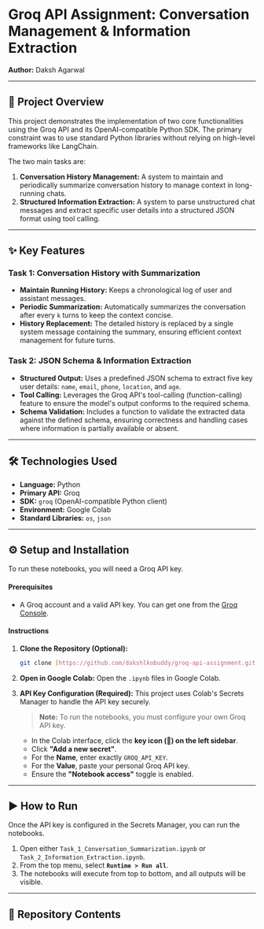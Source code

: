 # Groq API Assignment: Conversation Management & Information Extraction

**Author:** Daksh Agarwal
***

## 🚀 Project Overview

This project demonstrates the implementation of two core functionalities using the Groq API and its OpenAI-compatible Python SDK. The primary constraint was to use standard Python libraries without relying on high-level frameworks like LangChain.

The two main tasks are:
1.  **Conversation History Management:** A system to maintain and periodically summarize conversation history to manage context in long-running chats.
2.  **Structured Information Extraction:** A system to parse unstructured chat messages and extract specific user details into a structured JSON format using tool calling.

---

## ✨ Key Features

### Task 1: Conversation History with Summarization
- **Maintain Running History:** Keeps a chronological log of user and assistant messages.
- **Periodic Summarization:** Automatically summarizes the conversation after every `k` turns to keep the context concise.
- **History Replacement:** The detailed history is replaced by a single system message containing the summary, ensuring efficient context management for future turns.

### Task 2: JSON Schema & Information Extraction
- **Structured Output:** Uses a predefined JSON schema to extract five key user details: `name`, `email`, `phone`, `location`, and `age`.
- **Tool Calling:** Leverages the Groq API's tool-calling (function-calling) feature to ensure the model's output conforms to the required schema.
- **Schema Validation:** Includes a function to validate the extracted data against the defined schema, ensuring correctness and handling cases where information is partially available or absent.

---

## 🛠️ Technologies Used

- **Language:** Python
- **Primary API:** Groq
- **SDK:** `groq` (OpenAI-compatible Python client)
- **Environment:** Google Colab
- **Standard Libraries:** `os`, `json`

---

## ⚙️ Setup and Installation

To run these notebooks, you will need a Groq API key.

#### **Prerequisites**
- A Groq account and a valid API key. You can get one from the [Groq Console](https://console.groq.com/keys).

#### **Instructions**

1.  **Clone the Repository (Optional):**
    ```bash
    git clone [https://github.com/dakshlkobuddy/groq-api-assignment.git](https://github.com/dakshlkobuddy/groq-api-assignment.git)
    ```

2.  **Open in Google Colab:**
    Open the `.ipynb` files in Google Colab.

3.  **API Key Configuration (Required):**
    This project uses Colab's Secrets Manager to handle the API key securely.

    > **Note:** To run the notebooks, you must configure your own Groq API key.

    - In the Colab interface, click the **key icon (🔑) on the left sidebar**.
    - Click **"Add a new secret"**.
    - For the **Name**, enter exactly `GROQ_API_KEY`.
    - For the **Value**, paste your personal Groq API key.
    - Ensure the **"Notebook access"** toggle is enabled.

---

## ▶️ How to Run

Once the API key is configured in the Secrets Manager, you can run the notebooks.

1.  Open either `Task_1_Conversation_Summarization.ipynb` or `Task_2_Information_Extraction.ipynb`.
2.  From the top menu, select **`Runtime > Run all`**.
3.  The notebooks will execute from top to bottom, and all outputs will be visible.

---

## 📂 Repository Contents
